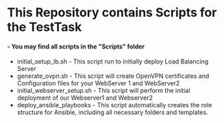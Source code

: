 # This Repository contains Scripts for the TestTask

#### - You may find all scripts in the "Scripts" folder
- initial_setup_lb.sh - This script run to initially deploy Load Balancing Server
- generate_ovpn.sh - This script will create OpenVPN certificates and Configuration files for your WebServer 1 and WebServer2
- initial_webserver_setup.sh - This script will perform the initial deployment of our Webserver1 and Webserver2
- deploy_ansible_playbooks - This script automatically creates the role structure for Ansible, including all necessary folders and templates.
